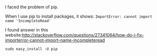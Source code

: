 I faced the problem of pip.

When I use pip to install packages, it shows:
```ImportError: cannot import name 'IncompleteRead' ```

I found answer in this website:http://stackoverflow.com/questions/27341064/how-do-i-fix-importerror-cannot-import-name-incompleteread

```sudo easy_install -U pip```
